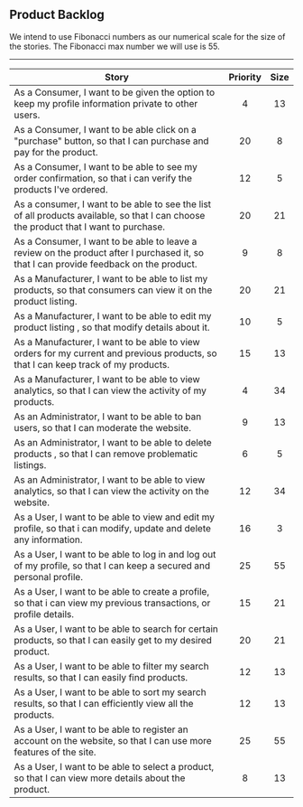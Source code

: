 ## Product Backlog
We intend to use Fibonacci numbers as our numerical scale for the size of the stories. The Fibonacci max number we will use is 55.
____

| Story        | Priority           | Size  |
| ------------- |:-------------:| :-----:|
| As a Consumer, I want to be given the option to keep my profile information private to other users. | 4 | 13 |
| As a Consumer, I want to be able click on a "purchase" button, so that I can purchase and pay for the product. | 20 | 8 |
| As a Consumer, I want to be able to see my order confirmation, so that i can verify the products I've ordered. | 12 | 5 |
| As a consumer, I want to be able to see the list of all products available, so that I can choose the product that I want to purchase. | 20 | 21 |
| As a Consumer, I want to be able to leave a review on the product after I purchased it, so that I can provide feedback on the product. | 9 | 8 |
| As a Manufacturer, I want to be able to list my products, so that consumers can view it on the product listing. | 20 | 21 |
| As a Manufacturer, I want to be able to edit my product listing , so that modify details about it. | 10 | 5 |
| As a Manufacturer, I want to be able to view orders for my current and previous products, so that I can keep track of my products. | 15 | 13 |
| As a Manufacturer, I want to be able to view analytics, so that I can view the activity of my products. | 4 | 34 |
| As an Administrator, I want to be able to ban users, so that I can moderate the website. | 9 | 13 |
| As an Administrator, I want to be able to delete products , so that I can remove problematic listings. | 6 | 5 |
| As an Administrator, I want to be able to view analytics, so that I can view the activity on the website. | 12 | 34 |
| As a User, I want to be able to view and edit my profile, so that i can modify, update and delete any information. | 16 | 3 |
| As a User, I want to be able to log in and log out of my profile, so that I can keep a secured and personal profile. | 25 | 55 |
| As a User, I want to be able to create a profile, so that i can view my previous transactions, or profile details. | 15 | 21 |
| As a User, I want to be able to search for certain products, so that I can easily get to my desired product. | 20 | 21 |
| As a User, I want to be able to filter my search results, so that I can easily find products. | 12 | 13 |
| As a User, I want to be able to sort my search results, so that I can efficiently view all the products. | 12 | 13 |
| As a User, I want to be able to register an account on the website, so that I can use more features of the site. | 25 | 55 |
| As a User, I want to be able to select a product, so that I can view more details about the product. | 8 | 13 |
